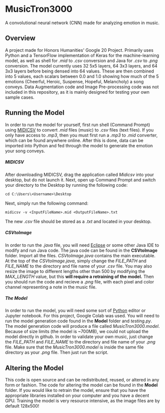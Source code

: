 # MusicTron3000
A convolutional neural network (CNN) made for analyzing emotion in music.

## Overview
A project made for Honors Humanities' Google 20 Project. Primarily uses Python and a TensorFlow implementation of Keras for the machine-learning model, as well as shell for *.mid* to *.csv* conversion and Java for *.csv* to *.png* conversion. The model currently uses 32 5x5 layers, 64 3x3 layers, and 64 3x3 layers before being densed into 64 values. These are then combined into 5 values, each scalars between 0.0 and 1.0 showing how much of the 5 emotions (Cheerful, Heroic, Suspense, Hopeful, Melancholy) a song conveys. Data Augmentation code and Image Pre-processing code was not included in this repository, as it is mainly designed for testing your own sample cases.

## Running the Model
In order to run the model for yourself, first run shell (Command Prompt) using [MIDICSV](http://www.fourmilab.ch/webtools/midicsv/) to convert *.mid* files (music) to *.csv* files (text files). If you only have access to *.mp3*, then you must first run a *.mp3* to *.mid* converter, which can be found anywhere online. After this is done, data can be imported into Python and fed through the model to generate the emotion your song conveys.

##### MIDICSV
After downloading MIDICSV, drag the application called *Midicsv* into your desktop, but do not launch it. Next, open up Command Prompt and switch your directory to the Desktop by running the following code:
```
cd C:\Users\<Username>\Desktop
```
Next, simply run the following command:
```
midicsv -v <InputFileName>.mid <OutputFileName>.txt
```
The new *.csv* file should be stored as a *.txt* and located in your desktop.

##### CSVtoImage
In order to run the *.java* file, you will need [Eclipse](https://www.eclipse.org/) or some other Java IDE to modify and run Java code. The java code can be found in the **CSVtoImage** folder. Import all the files. *CSVtoImage.java* contains the main executable. At the top of the *CSVtoImage.java*, simply change the *FILE_PATH* and *FILE_NAME* to the directory and file name of your *.csv* file. You may also resize the image to different lengths other than 500 by modifying the *MAX_LENGTH* value, but this **will require a retraining of the model.** Then you should run the code and recieve a *.png* file, with each pixel and color channel representing a note in the music file.

##### The Model
In order to run the model, you will need some sort of [Python](https://www.python.org/) editor or Jupyter notebook. For this project, Google Colab was used. You will need to run the model generation code found in the **Model** folder and *testing.py*. The model generation code will produce a file called *MusicTron3000.model*. Because of size limits (the model is ~700MB), we could not upload the model directly in github. In order to validate your own music, just change the *FILE_PATH* and *FILE_NAME* to the directory and file name of your *.png* file. Make sure that the *MusicTron3000.model* is inside the same file directory as your *.png* file. Then just run the script.

## Altering the Model
This code is open source and can be redistributed, reused, or altered in any form or fashion. The code for altering the model can be found in the **Model** folder. If you would like to retrain the model, ensure that you have the appropriate libraries installed on your computer and you have a decent GPU. Training the model is very resource intensive, as the image files are by default 128x500!
